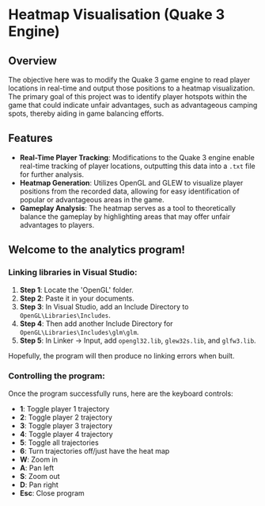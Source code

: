 # Heatmap Visualisation (Quake 3 Engine)

## Overview

The objective here was to modify the Quake 3 game engine to read player locations in real-time and output those positions to a heatmap visualization. The primary goal of this project was to identify player hotspots within the game that could indicate unfair advantages, such as advantageous camping spots, thereby aiding in game balancing efforts.

## Features

- **Real-Time Player Tracking**: Modifications to the Quake 3 engine enable real-time tracking of player locations, outputting this data into a `.txt` file for further analysis.
- **Heatmap Generation**: Utilizes OpenGL and GLEW to visualize player positions from the recorded data, allowing for easy identification of popular or advantageous areas in the game.
- **Gameplay Analysis**: The heatmap serves as a tool to theoretically balance the gameplay by highlighting areas that may offer unfair advantages to players.

## Welcome to the analytics program! 

### Linking libraries in Visual Studio:

1. **Step 1**: Locate the 'OpenGL' folder.
2. **Step 2**: Paste it in your documents.
3. **Step 3**: In Visual Studio, add an Include Directory to `OpenGL\Libraries\Includes`.
4. **Step 4**: Then add another Include Directory for `OpenGL\Libraries\Includes\glm\glm`.
5. **Step 5**: In Linker -> Input, add `opengl32.lib`, `glew32s.lib`, and `glfw3.lib`.

Hopefully, the program will then produce no linking errors when built. 

### Controlling the program: 

Once the program successfully runs, here are the keyboard controls:

- **1**: Toggle player 1 trajectory
- **2**: Toggle player 2 trajectory
- **3**: Toggle player 3 trajectory
- **4**: Toggle player 4 trajectory
- **5**: Toggle all trajectories
- **6**: Turn trajectories off/just have the heat map
- **W**: Zoom in
- **A**: Pan left
- **S**: Zoom out
- **D**: Pan right
- **Esc**: Close program
